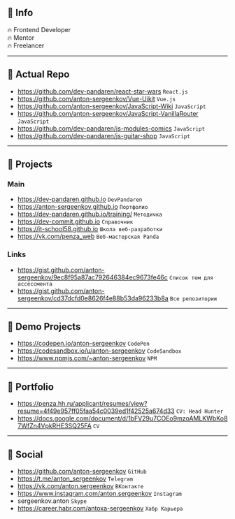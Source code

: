 ## 🔰 Info
🔥 Frontend Developer  
🔥 Mentor  
🔥 Freelancer  

---

## 🔰 Actual Repo
- https://github.com/dev-pandaren/react-star-wars `React.js`
- https://github.com/anton-sergeenkov/Vue-Uikit `Vue.js`
- https://github.com/anton-sergeenkov/JavaScript-Wiki `JavaScript`
- https://github.com/anton-sergeenkov/JavaScript-VanillaRouter `JavaScript`
- https://github.com/dev-pandaren/js-modules-comics `JavaScript`
- https://github.com/dev-pandaren/js-guitar-shop `JavaScript`

---

## 🔰 Projects

### Main
- https://dev-pandaren.github.io `DevPandaren`
- https://anton-sergeenkov.github.io `Портфолио`
- https://dev-pandaren.github.io/training/ `Методичка`
- https://dev-commit.github.io `Справочник`
- https://it-school58.github.io `Школа веб-разработки`
- https://vk.com/penza_web `Веб-мастерская Panda`

### Links
- https://gist.github.com/anton-sergeenkov/9ec8f95a87ac792646384ec9673fe46c `Список тем для ассессмента`
- https://gist.github.com/anton-sergeenkov/cd37dcfd0e8626f4e88b53da96233b8a `Все репозитории`

---

## 🔰 Demo Projects
- https://codepen.io/anton-sergeenkov `CodePen`
- https://codesandbox.io/u/anton-sergeenkov `CodeSandbox`
- https://www.npmjs.com/~anton-sergeenkov `NPM`

---

## 🔰 Portfolio
- https://penza.hh.ru/applicant/resumes/view?resume=4f49e957ff05faa54c0039ed1f42525a674d33 `CV: Head Hunter`
- https://docs.google.com/document/d/1bFV29u7COEo9mzoAMLKWbKo87WfZn4VpkRHE3SQ25FA `CV`

---

## 🔰 Social
- https://github.com/anton-sergeenkov `GitHub`
- https://t.me/anton_sergeenkov `Telegram`
- https://vk.com/anton.sergeenkov `ВКонтакте`
- https://www.instagram.com/anton.sergeenkov `Instagram`
- sergeenkov.anton `Skype`
- https://career.habr.com/antoxa-sergeenkov `Хабр Карьера`

<!--
<img src="./assets/logo-react.js.png" width="20px" align="left" /> React.js
-->
